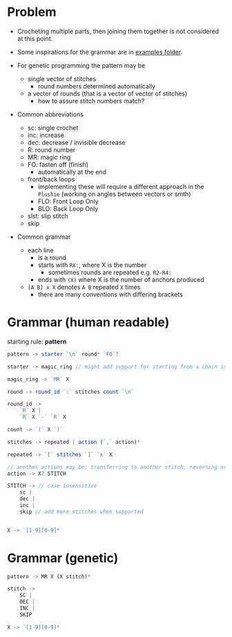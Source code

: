 # Problem

- Crocheting multiple parts, then joining them together is not considered at this point.
- Some inspirations for the grammar are in [examples folder](./examples%20of%20patterns/).

- For genetic programming the pattern may be
  - single vector of stitches
    - round numbers determined automatically
  - a vector of rounds (that is a vector of vector of stitches)
    - how to assure stitch numbers match?

- Common abbreviations
  - sc: single crochet
  - inc: increase
  - dec: decrease / invisible decrease
  - R: round number
  - MR: magic ring
  - FO: fasten off (finish)
    - automatically at the end
  - front/back loops
    - implementing these will require a different approach in the `Plushie` (working on angles between vectors or smth)
    - FLO: Front Loop Only
    - BLO: Back Loop Only
  - slst: slip stitch
  - skip

- Common grammar
  - each line
    - is a round
    - starts with `RX:`, where X is the number
      - sometimes rounds are repeated e.g. `R2-R4:`
    - ends with `(X)` where X is the number of anchors produced
  - `[A B] x X` denotes `A B` repeated `X` times
    - there are many conventions with differing brackets

# Grammar (human readable)
starting rule: **pattern**

```js
pattern -> starter `\n` round* `FO`?

starter -> magic_ring // might add support for starting from a chain in the future

magic_ring -> `MR` X

round -> round_id `:` stitches count `\n`

round_id ->
    `R` X |
    `R` X `-` `R` X

count -> `(` X `)`

stitches -> repeated | action (`,` action)*

repeated -> `[` stitches `]` `x` X

// another actions may be: transferring to another stitch, reversing order etc.
action -> X? STITCH

STITCH -> // case insensitive
    sc |
    dec |
    inc |
    skip // add more stitches when supported


X -> `[1-9][0-9]*
```

# Grammar (genetic)

```js
pattern -> MR X (X stitch)*

stitch ->
    SC |
    DEC |
    INC |
    SKIP

X -> `[1-9][0-9]*
```